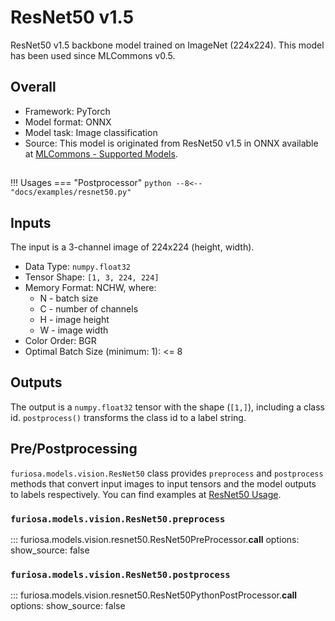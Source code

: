 # ResNet50 v1.5

ResNet50 v1.5 backbone model trained on ImageNet (224x224).
This model has been used since MLCommons v0.5.

## Overall
* Framework: PyTorch
* Model format: ONNX
* Model task: Image classification
* Source: This model is originated from ResNet50 v1.5 in ONNX available at
[MLCommons - Supported Models](https://github.com/mlcommons/inference/tree/master/vision/classification_and_detection#supported-models).


## <a name="ResNet50_Usage"></a>
!!! Usages
    === "Postprocessor"
        ```python
        --8<-- "docs/examples/resnet50.py"
        ```

## Inputs
The input is a 3-channel image of 224x224 (height, width).

* Data Type: `numpy.float32`
* Tensor Shape: `[1, 3, 224, 224]`
* Memory Format: NCHW, where:
    * N - batch size
    * C - number of channels
    * H - image height
    * W - image width
* Color Order: BGR
* Optimal Batch Size (minimum: 1): <= 8

## Outputs
The output is a `numpy.float32` tensor with the shape (`[1,]`), including
a class id. `postprocess()` transforms the class id to a label string.

## Pre/Postprocessing
`furiosa.models.vision.ResNet50` class provides `preprocess` and `postprocess` methods that
convert input images to input tensors and the model outputs to labels respectively.
You can find examples at [ResNet50 Usage](#ResNet50_Usage).

### `furiosa.models.vision.ResNet50.preprocess`
::: furiosa.models.vision.resnet50.ResNet50PreProcessor.__call__
    options:
        show_source: false

### `furiosa.models.vision.ResNet50.postprocess`
::: furiosa.models.vision.resnet50.ResNet50PythonPostProcessor.__call__
    options:
        show_source: false
